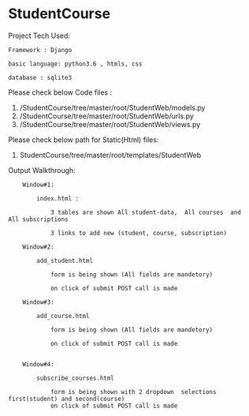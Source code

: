 # StudentCourse


Project Tech Used: 

    Framework : Django
  
    basic language: python3.6 , htmls, css
  
    database : sqlite3
  
  
Please check below Code files :
  1) /StudentCourse/tree/master/root/StudentWeb/models.py
  2) /StudentCourse/tree/master/root/StudentWeb/urls.py
  3) /StudentCourse/tree/master/root/StudentWeb/views.py

Please check below path for Static(Html) files: 
  1) StudentCourse/tree/master/root/templates/StudentWeb


Output Walkthrough:

        Window#1:

            index.html :
            
                3 tables are shown All student-data,  All courses  and  All subscriptions

                3 links to add new (student, course, subscription)

        Window#2:
            
            add_student.html
            
                form is being shown (All fields are mandetory)
                
                on click of submit POST call is made
                
        Window#3:
            
            add_course.html
            
                form is being shown (All fields are mandetory)
                
                on click of submit POST call is made
                
           
        Window#4:
            
            subscribe_courses.html
            
                form is being shown with 2 dropdown  selections  first(student) and second(course)                
                on click of submit POST call is made
                
        
